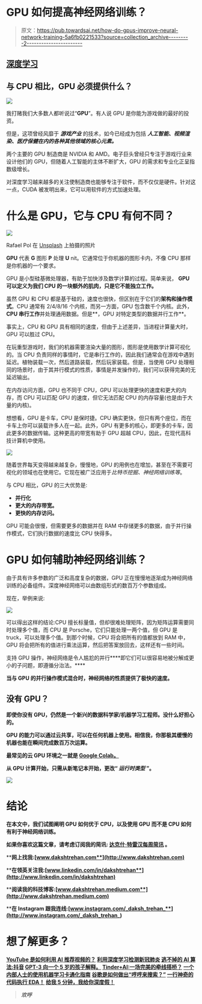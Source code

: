 # GPU 如何提高神经网络训练？

> 原文：<https://pub.towardsai.net/how-do-gpus-improve-neural-network-training-5a6fb0221533?source=collection_archive---------2----------------------->

## [深度学习](https://towardsai.net/p/category/machine-learning/deep-learning)

## 与 CPU 相比，GPU 必须提供什么？

![](img/96500593eb7dfe927209789363f66aa3.png)

我打赌我们大多数人都听说过“**GPU**”。有人说 GPU 是你能为游戏做的最好的投资。

但是，这项曾经风靡于 ***游戏产业*** 的技术，如今已经成为包括 ***人工智能、视频渲染、医疗保健在内的各种其他领域的核心元素。***

两个主要的 GPU 制造商是 NVIDIA 和 AMD。电子巨头曾经只专注于游戏行业来设计他们的 GPU，但随着人工智能的主体不断扩大，GPU 的需求和专业化正呈指数级增长。

对深度学习越来越多的关注使制造商也能够专注于软件，而不仅仅是硬件。针对这一点，CUDA 被发明出来，它可以用软件的方式加速处理。

# 什么是 GPU，它与 CPU 有何不同？

![](img/83cf1488281733f3b42a813b9c1a863a.png)

Rafael Pol 在 [Unsplash](https://unsplash.com?utm_source=medium&utm_medium=referral) 上拍摄的照片

**GPU** 代表 **G** 图形 **P** 处理 **U** nit。它通常位于你机器的图形卡内，不像 CPU 那样是你机器的一个要求。

GPU 是小型硅基微处理器，有助于加快涉及数学计算的过程。简单来说， **GPU 可以定义为我们 CPU 的一块额外的肌肉，只是它不能独立工作。**

虽然 GPU 和 CPU 都是基于硅的，速度也很快，但区别在于它们的**架构和操作模式**。CPU 通常有 2/4/8/16 个内核，而另一方面，GPU 包含数千个内核。此外，**CPU 串行工作**并处理通用数据。但是**，GPU 对特定类型的数据并行工作**。

事实上，CPU 和 GPU 具有相同的速度，但由于上述差异，当进程计算量大时，GPU 可以胜过 CPU。

在玩重型游戏时，我们的机器需要渲染大量的图形，图形是使用数学计算可视化的。当 CPU 负责同样的事情时，它是串行工作的，因此我们通常会在游戏中遇到延迟。植物装载一次，然后道路装载，然后玩家装载。但是，当使用 GPU 处理相同的场景时，由于其并行模式的性质，事情是并发操作的，我们可以获得完美的无延迟输出。

在内存访问方面，GPU 也不同于 CPU，GPU 可以处理更快的速度和更大的内存，而 CPU 可以匹配 GPU 的速度，但它无法匹配 CPU 的内存容量(也是由于大量的内核)。

想想看，GPU 是卡车，CPU 是保时捷。CPU 确实更快，但只有两个座位，而在卡车上你可以装载许多人在一起。此外，GPU 有更多的核心，即更多的卡车，因此更多的数据传输。这种更高的带宽有助于 GPU 超越 CPU，因此，在现代高科技计算机中使用。

![](img/8e6c9fa4f2e50529224cc57e78d87001.png)

随着世界每天变得越来越复杂，慢慢地，GPU 的用例也在增加，甚至在不需要可视化的领域也在使用它。它现在被广泛应用于*比特币挖掘、神经网络训练等*。

与 CPU 相比，GPU 的三大优势是:

*   **并行化**
*   **更大的内存带宽。**
*   **更快的内存访问。**

GPU 可能会很慢，但需要更多的数据并在 RAM 中存储更多的数据，由于并行操作模式，它们执行数据的速度比 CPU 快得多。

# GPU 如何辅助神经网络训练？

由于具有许多参数的广泛和高度复杂的数据，GPU 正在慢慢地逐渐成为神经网络训练的必备组件。深度神经网络可以由数组形式的数百万个参数组成。

现在，举例来说:

![](img/813423d6c4fe9411569b9fef88f84794.png)

可以得出这样的结论:CPU 擅长标量值，但却很难处理矩阵，因为矩阵运算需要同时处理多个值，而 CPU 是 Porsche，它们只能处理一两个值，但 GPU 是 truck，可以处理多个值。到那个时候，CPU 将会把所有的值都放到 RAM 中，GPU 将会把所有的值进行乘法运算，然后把答案放回去，这样还有一些时间。

支持 GPU 操作，神经网络是令人尴尬的并行[](https://en.wikipedia.org/wiki/Embarrassingly_parallel#:~:text=From%20Wikipedia%2C%20the%20free%20encyclopedia,a%20number%20of%20parallel%20tasks.)****即它们可以很容易地被分解成更小的子问题，即遵循分治法。****

****当与 GPU 的并行操作模式混合时，神经网络的性质提供了极快的速度。****

## ****没有 GPU？****

****即使你没有 GPU，仍然是一个新兴的数据科学家/机器学习工程师。没什么好担心的。****

****GPU 的能力可以通过云共享，可以在任何机器上使用。相信我，你那极其缓慢的机器也能在瞬间完成数百万次运算。****

****最常见的云 GPU 环境之一就是 [**Google Colab。**](https://colab.research.google.com/)****

****从 GPU 计算开始，只需从新笔记本开始，更改“ ***运行时类型*** ”。****

****![](img/cf92fc41548d0d37cc517c34b5c43b56.png)****

# ****结论****

****在本文中，我们试图阐明 GPU 如何优于 CPU，以及使用 GPU 而不是 CPU 如何有利于神经网络训练。****

******如果你喜欢这篇文章，请考虑订阅我的简讯:** [**达克什·特雷汉每周简讯**](https://mailchi.mp/b535943b5fff/daksh-trehan-weekly-newsletter) **。******

****网上找我:**[**www.dakshtrehan.com**](http://www.dakshtrehan.com)******

****在领英关注我:[**www.linkedin.com/in/dakshtrehan**](http://www.linkedin.com/in/dakshtrehan)****

****阅读我的科技博客:[**www.dakshtrehan.medium.com**](http://www.dakshtrehan.medium.com)****

****在 Instagram 跟我连线:[**www.instagram.com/_daksh_trehan_**](http://www.instagram.com/_daksh_trehan_)****

# ****想了解更多？****

****[YouTube 是如何利用 AI 推荐视频的？](/how-is-youtube-using-ai-to-recommend-videos-38a142c2d06d)
[利用深度学习检测新冠肺炎](https://towardsdatascience.com/detecting-covid-19-using-deep-learning-262956b6f981)
[逃不掉的 AI 算法:抖音](https://towardsdatascience.com/the-inescapable-ai-algorithm-tiktok-ad4c6fd981b8)
[GPT-3 向一个 5 岁的孩子解释。](/gpt-3-explained-to-a-5-year-old-1f3cb9fa030b)
[Tinder+AI:一场完美的牵线搭桥？](https://medium.com/towards-artificial-intelligence/tinder-ai-a-perfect-matchmaking-b0a7b916e271)
[一个内部人士的使用机器学习卡通化指南](https://medium.com/towards-artificial-intelligence/an-insiders-guide-to-cartoonization-using-machine-learning-ce3648adfe8)
[谷歌是如何做出“哼哼来搜索？”](/how-google-made-hum-to-search-865f224b70d0)
[一行神奇的代码执行 EDA！](/one-line-magical-code-to-perform-eda-f83a731fbc35)
[给我 5 分钟，我给你深度假！](/give-me-5-minutes-ill-give-you-a-deepfake-ce83a645b0f9)****

> *****欢呼*****